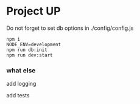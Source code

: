 # Project UP

Do not forget to set db options in ./config/config.js

```
npm i
NODE_ENV=development
npm run db:init
npm run dev:start
```

### what else

add logging

add tests
